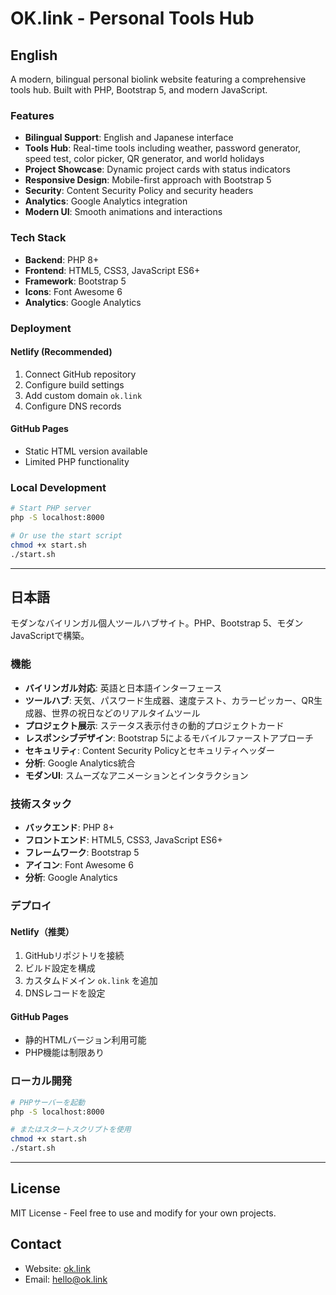 # OK.link - Personal Tools Hub

## English

A modern, bilingual personal biolink website featuring a comprehensive tools hub. Built with PHP, Bootstrap 5, and modern JavaScript.

### Features

- **Bilingual Support**: English and Japanese interface
- **Tools Hub**: Real-time tools including weather, password generator, speed test, color picker, QR generator, and world holidays
- **Project Showcase**: Dynamic project cards with status indicators
- **Responsive Design**: Mobile-first approach with Bootstrap 5
- **Security**: Content Security Policy and security headers
- **Analytics**: Google Analytics integration
- **Modern UI**: Smooth animations and interactions

### Tech Stack

- **Backend**: PHP 8+
- **Frontend**: HTML5, CSS3, JavaScript ES6+
- **Framework**: Bootstrap 5
- **Icons**: Font Awesome 6
- **Analytics**: Google Analytics

### Deployment

#### Netlify (Recommended)
1. Connect GitHub repository
2. Configure build settings
3. Add custom domain `ok.link`
4. Configure DNS records

#### GitHub Pages
- Static HTML version available
- Limited PHP functionality

### Local Development

```bash
# Start PHP server
php -S localhost:8000

# Or use the start script
chmod +x start.sh
./start.sh
```

---

## 日本語

モダンなバイリンガル個人ツールハブサイト。PHP、Bootstrap 5、モダンJavaScriptで構築。

### 機能

- **バイリンガル対応**: 英語と日本語インターフェース
- **ツールハブ**: 天気、パスワード生成器、速度テスト、カラーピッカー、QR生成器、世界の祝日などのリアルタイムツール
- **プロジェクト展示**: ステータス表示付きの動的プロジェクトカード
- **レスポンシブデザイン**: Bootstrap 5によるモバイルファーストアプローチ
- **セキュリティ**: Content Security Policyとセキュリティヘッダー
- **分析**: Google Analytics統合
- **モダンUI**: スムーズなアニメーションとインタラクション

### 技術スタック

- **バックエンド**: PHP 8+
- **フロントエンド**: HTML5, CSS3, JavaScript ES6+
- **フレームワーク**: Bootstrap 5
- **アイコン**: Font Awesome 6
- **分析**: Google Analytics

### デプロイ

#### Netlify（推奨）
1. GitHubリポジトリを接続
2. ビルド設定を構成
3. カスタムドメイン `ok.link` を追加
4. DNSレコードを設定

#### GitHub Pages
- 静的HTMLバージョン利用可能
- PHP機能は制限あり

### ローカル開発

```bash
# PHPサーバーを起動
php -S localhost:8000

# またはスタートスクリプトを使用
chmod +x start.sh
./start.sh
```

---

## License

MIT License - Feel free to use and modify for your own projects.

## Contact

- Website: [ok.link](https://ok.link)
- Email: hello@ok.link
